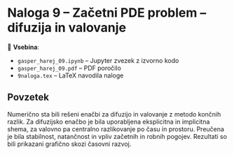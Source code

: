 # Naloga 9 – Začetni PDE problem – difuzija in valovanje

📁 **Vsebina**:
- `gasper_harej_09.ipynb` – Jupyter zvezek z izvorno kodo
- `gasper_harej_09.pdf` – PDF poročilo
- `9naloga.tex` – LaTeX navodila naloge

## Povzetek

Numerično sta bili rešeni enačbi za difuzijo in valovanje z metodo končnih razlik. Za difuzijsko enačbo je bila uporabljena eksplicitna in implicitna shema, za valovno pa centralno razlikovanje po času in prostoru. Preučena je bila stabilnost, natančnost in vpliv začetnih in robnih pogojev. Rezultati so bili prikazani grafično skozi časovni razvoj.
